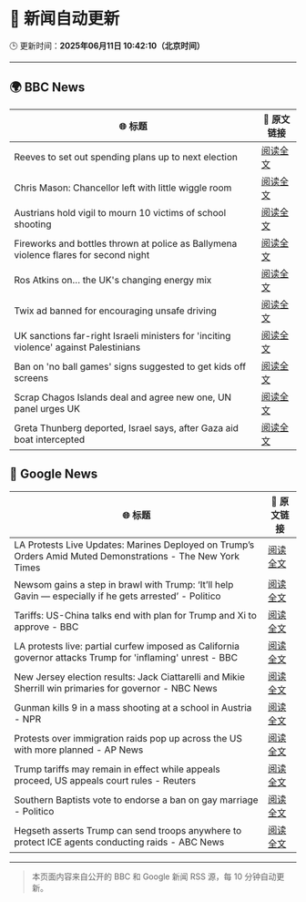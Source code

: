 # 🧠 新闻自动更新

🕒 更新时间：**2025年06月11日 10:42:10（北京时间）**

---

## 🌍 BBC News

| 🌐 标题 | 🔗 原文链接 |
|--------|-------------|
| Reeves to set out spending plans up to next election | [阅读全文](https://www.bbc.com/news/articles/cpvke7yzeyeo) |
| Chris Mason: Chancellor left with little wiggle room | [阅读全文](https://www.bbc.com/news/articles/c9q0rd1x5l5o) |
| Austrians hold vigil to mourn 10 victims of school shooting | [阅读全文](https://www.bbc.com/news/articles/ced27g4e6xwo) |
| Fireworks and bottles thrown at police as Ballymena violence flares for second night | [阅读全文](https://www.bbc.com/news/articles/c0k3le25r8ro) |
| Ros Atkins on… the UK's changing energy mix | [阅读全文](https://www.bbc.com/news/videos/c5yxd7ry2n7o) |
| Twix ad banned for encouraging unsafe driving | [阅读全文](https://www.bbc.com/news/articles/c5y5ez8189lo) |
| UK sanctions far-right Israeli ministers for 'inciting violence' against Palestinians | [阅读全文](https://www.bbc.com/news/articles/c8xgk1ek19lo) |
| Ban on 'no ball games' signs suggested to get kids off screens | [阅读全文](https://www.bbc.com/news/articles/c39xegx41xko) |
| Scrap Chagos Islands deal and agree new one, UN panel urges UK | [阅读全文](https://www.bbc.com/news/articles/cyvmz0q0335o) |
| Greta Thunberg deported, Israel says, after Gaza aid boat intercepted | [阅读全文](https://www.bbc.com/news/articles/c5y264x3nnno) |

## 📰 Google News

| 🌐 标题 | 🔗 原文链接 |
|--------|-------------|
| LA Protests Live Updates: Marines Deployed on Trump’s Orders Amid Muted Demonstrations - The New York Times | [阅读全文](https://news.google.com/rss/articles/CBMifEFVX3lxTE5GTEY1a3MyUFhtVW5vTzdkdXBia2RWMmZnZzVyMXd3NXQ3QzhITTVlU2tjZXFvQlpTOVdTSk1jeFNOWHdycXJ1SGgxMUEycHVXRncwOHZ3ZHNIMlBKV0UtbWJyTmdVdHBBd2tEVXNyaHhINTRnRDd2ZGxjUEE?oc=5) |
| Newsom gains a step in brawl with Trump: ‘It’ll help Gavin — especially if he gets arrested’ - Politico | [阅读全文](https://news.google.com/rss/articles/CBMihgFBVV95cUxNX00wQXlFU1lNYnhJLXFKSFlfT25pcVhfZ2xlVzd4ZDJUUWl5dE9EaUYzbmJuRDBWV0draUlJcHBSZlBlc1U1NUI0b002eW5qQkl1ZHhGRzNWWXlUZTJyZjBOSE5rWFhMRzBQbE1vWnIyUkxLSGY3N1Q1cDM3MGxZaExULU9nUQ?oc=5) |
| Tariffs: US-China talks end with plan for Trump and Xi to approve - BBC | [阅读全文](https://news.google.com/rss/articles/CBMiWkFVX3lxTE9CV05EWjZwM1ktdnc5S0ZzLWg0R1lBakg3U2NLRnVnbnlHWlJjclVOMG5ad2pTV0dlbjhaR0V2TEpzOHZHWDRzVGZ4b194eFhGUlBiY2ZMdGc0d9IBX0FVX3lxTE5yTlB5S21GaFA4M1ZKeTVZaEVyQ0lER0VTdzFnMDR4d2RXWVNrRzhHSnpyOWoxNDRtSnU3QnhObE1LbkdlMGp3cllPSVFTdmFIanUtZkp3MzF2dThOQ1lr?oc=5) |
| LA protests live: partial curfew imposed as California governor attacks Trump for 'inflaming' unrest - BBC | [阅读全文](https://news.google.com/rss/articles/CBMiVEFVX3lxTE9oUTRQTDBtMWppSFpNZmNyOTdoUDRHcHdLQXRXTUM0MmZKakN6bHhwdlpkeEhWeEJHZU15T1c0MElSOUhWME1neG1TeHQ5SVQ0OURTLQ?oc=5) |
| New Jersey election results: Jack Ciattarelli and Mikie Sherrill win primaries for governor - NBC News | [阅读全文](https://news.google.com/rss/articles/CBMiwgFBVV95cUxOYzlveFh2cGN2bURmWVdTdXFCeDJBZGRvUUo0TllWMXhyYVJqV050TkkyTzlkRGlOSWxzRjcxWHZBWjFJTVJyRUloQ0FNMF81U01SMGlad3JhOVFCbmVtd3VtZGtKaER4c1VGVlhRdEpYaU9jS2VOZ2NlTk9CNkcwdzd2Ry14cUVyYjdJQ2NQbXI1c2pWbkdyYU1XdC1QMFluOXQwcG5CMWlpNXpua2xHSHR2TVpWWThvc211U2szY1NSd9IBVkFVX3lxTE5qckFsNExkYjVzRmZ4ME9UbERLYmJqRVlxaDVSVzhqY0U0bG53Snpva3h4ZlROVGFtY3g4bWRqaFZlY1hhWk9DaVJiM2tiU285emFmY0Vn?oc=5) |
| Gunman kills 9 in a mass shooting at a school in Austria - NPR | [阅读全文](https://news.google.com/rss/articles/CBMiekFVX3lxTE8ybGdvbndyb2dpbDhSNVVsN1N1d2ZveVdaSW5OV01fbnpqMXkzdXlkWHNhaVAxWC1CelhodEJGODJheVRtNFRVVXowT2Uzd0owb2VsTEduem1hM2EtYUpWRXBMRGVkMi1oZTVXYTVaeDdmU1o1NzdMQnlR?oc=5) |
| Protests over immigration raids pop up across the US with more planned - AP News | [阅读全文](https://news.google.com/rss/articles/CBMimwFBVV95cUxQd25Sd1UyNVgzOUQyS3MxZnNva0dhcmZjbUhJTGhUSjRITDRfVFJldGFOQkhBcXdvZXVodWlmOEpKLWF6NmhDQ1N1cnhUZGNRVk9wV2dzbDBEWVltVE9PR29LQXgyX2hWUlBjczlsWlhtSnhWeURrTlZwZkRVMnNUbWNrNU1vNjQ0cVlnOTIzNm1mSGFnejZMUWx1cw?oc=5) |
| Trump tariffs may remain in effect while appeals proceed, US appeals court rules - Reuters | [阅读全文](https://news.google.com/rss/articles/CBMiwAFBVV95cUxOOF9fZjBmSlhxeWRLNTBhbXZ4NXBoQ29XMHJMSHdESFlBYVNLRVQ5dnVRQWZ0bzMwOGlNbXEwQ2FfVTRtTHNDWlJaaThCN240MWlZTUJ6SUZqUktXeDN0TDRuNGxiVTRsZkdDZFVLSW81TGpIak1xWU15U19ERFZnZnJ1QnZSS2NuLVZWMS1TeVExT2MwTkpsZXdQbkNLaWhUd1o4SkV4YnJDYXp4YzlFZWYzaFpfRjRkTnJkMXEwU0Y?oc=5) |
| Southern Baptists vote to endorse a ban on gay marriage - Politico | [阅读全文](https://news.google.com/rss/articles/CBMiqAFBVV95cUxQYWVwTXkydnBTMGU1X09halcyXzBlN2VHZWt0STVFUzNBRk12aXhwQ1k0NTczenA2X2VDOGgydFMwQ01pc2NRZjJkX0VHYlF2RmZEekVFbE4zcEVOMG9lbXRJY05VYW56Z0E1Yzd0STM5d3loMU5zbzRqSV9LdXJjbFhEeWtkNWw2eUxyY3k4dWJUUjhBSXRWQ0t1aFpvWDVsWmtsNUc1aUI?oc=5) |
| Hegseth asserts Trump can send troops anywhere to protect ICE agents conducting raids - ABC News | [阅读全文](https://news.google.com/rss/articles/CBMipAFBVV95cUxNbzRQR01zeHYwRnBNdVFmZ0hVRnRHMksxWjc4NlB0Q1RIeVhNRnlSdHRRQ1dWZHJYa0lxQjhwWE1hWXhwMmlXLUstQ1pPXzIzeW5aYjlGRl9YY2ZkQVZRdzRkTkJ6al90bEFReml3QUZSNXA4MVN6QWNrVHlIU2I3X05YWHJHSUtPV1YyOGRGbFV3Y0xTNkJwODNzcU1Xd0pwY0RMbNIBqgFBVV95cUxOa3phS0hFMERGcWp4NFp6Q19DbWhyTm1tVm1ONTNKYmx4RmhmTnJlb3o5RExPV3JQcmVKeE1sYWZqWnpFcHozR09leER0TnJlb0NRRHdYLWJ0RE9uNFJqZlp3Rll5SmwxQkxsUkZIQi1LdUVxLW9mbk1JanVDQ3NNNExMdVBYQl9lUloySV8xWENxVXFacGFWcjlQeUI2dE0zTGdfN0lFSDY2dw?oc=5) |

---
> 本页面内容来自公开的 BBC 和 Google 新闻 RSS 源，每 10 分钟自动更新。